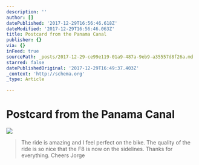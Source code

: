 ```yaml
---
description: ''
author: []
datePublished: '2017-12-29T16:56:46.618Z'
dateModified: '2017-12-29T16:56:46.063Z'
title: Postcard from the Panama Canal
publisher: {}
via: {}
inFeed: true
sourcePath: _posts/2017-12-29-ce99e119-01a9-487a-9eb9-a35557d8f26a.md
starred: false
datePublishedOriginal: '2017-12-29T16:49:37.403Z'
_context: 'http://schema.org'
_type: Article

---
```

# Postcard from the Panama Canal
![](https://the-grid-user-content.s3-us-west-2.amazonaws.com/e0d3e43f-ea90-4637-8403-43ed52c78259.jpg)

> The ride is amazing and I feel perfect on the bike. The quality of the ride is so nice that the F8 is now on the sidelines. 
> Thanks for everything.
> Cheers
> Jorge